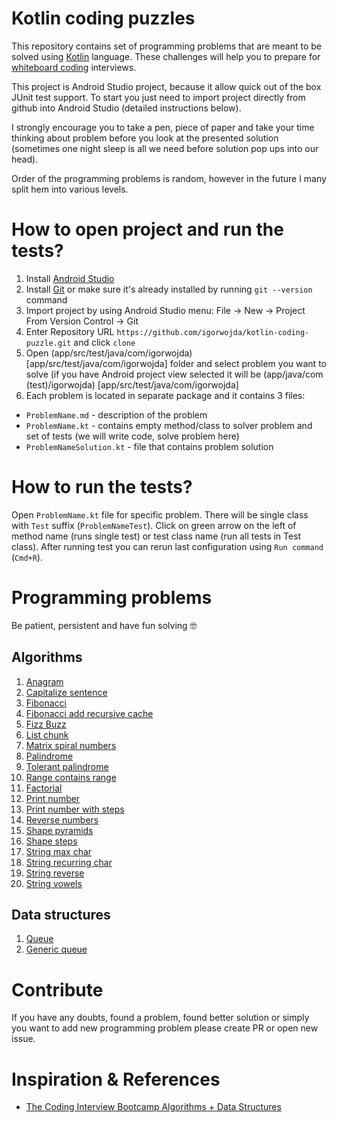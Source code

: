 # Kotlin coding puzzles
This repository contains set of programming problems that are meant to be solved using [Kotlin](https://kotlinlang.org/) language. These
challenges will help you to prepare for [whiteboard coding](https://www.quora.com/What-is-whiteboard-coding) interviews.

This project is Android Studio project, because it allow quick out of the box JUnit test support. To start you just need to import project
directly from github into Android Studio (detailed instructions below).

I strongly encourage you to take a pen, piece of paper and take your time thinking about problem before you look at the presented solution
(sometimes one night sleep is all we need before solution pop ups into our head).

Order of the programming problems is random, however in the future I many split hem into various levels.

# How to open project and run the tests?
1. Install [Android Studio](https://developer.android.com/studio/)
1. Install [Git](https://git-scm.com/downloads) or make sure it's already installed by running `git --version` command
2. Import project by using Android Studio menu: File -> New -> Project From Version Control -> Git
3. Enter Repository URL `https://github.com/igorwojda/kotlin-coding-puzzle.git`  and click `clone`
4. Open (app/src/test/java/com/igorwojda) [app/src/test/java/com/igorwojda] folder and select problem you want to solve
 (if you have Android project view selected it will be (app/java/com (test)/igorwojda) [app/src/test/java/com/igorwojda]
5. Each problem is located in separate package and it contains 3 files:
* `ProblemName.md` - description of the problem
* `ProblemName.kt` - contains empty method/class to solver problem and set of tests (we will write code, solve problem here)
* `ProblemNameSolution.kt` - file that contains problem solution

# How to run the tests?
Open `ProblemName.kt` file for specific problem. There will be single class with `Test` suffix (`ProblemNameTest`). Click on green arrow
on the left of method name (runs single test) or test class name (run all tests in Test class). After running test you can rerun last
configuration using `Run command` (`Cmd+R`).

# Programming problems
Be patient, persistent and have fun solving 🤓

## Algorithms
1. [Anagram](app/src/test/java/com/igorwojda/codingpuzzle/anagram/Anagram.md)
1. [Capitalize sentence](app/src/test/java/com/igorwojda/codingpuzzle/calitalisesentence/CapitalizeSentence.md)
1. [Fibonacci](app/src/test/java/com/igorwojda/codingpuzzle/fibonacci/classic/Fibonacci.md)
1. [Fibonacci add recursive cache](app/src/test/java/com/igorwojda/codingpuzzle/fibonacci/recursivecache/FibonacciRecursiveCache.md)
1. [Fizz Buzz](app/src/test/java/com/igorwojda/codingpuzzle/fizzbuzz/FizzBuzz.md)
1. [List chunk](app/src/test/java/com/igorwojda/codingpuzzle/listchunk/ListChunk.md)
1. [Matrix spiral numbers](app/src/test/java/com/igorwojda/codingpuzzle/matrix/spiralnumbers/SpiralNumbers.md)
1. [Palindrome](app/src/test/java/com/igorwojda/codingpuzzle/palindrome/classic/Palindrome.md)
1. [Tolerant palindrome](app/src/test/java/com/igorwojda/codingpuzzle/palindrome/tolerant/TolerantPalindrome.md)
1. [Range contains range](app/src/test/java/com/igorwojda/codingpuzzle/rangecontainsrange/RangeContainsRange.md)
1. [Factorial](app/src/test/java/com/igorwojda/codingpuzzle/factorial/Factorial.md)
1. [Print number](app/src/test/java/com/igorwojda/codingpuzzle/printnumber/classic/PrintNumber.md)
1. [Print number with steps](app/src/test/java/com/igorwojda/codingpuzzle/printnumber/steps/PrintNumberWithSteps.md)
1. [Reverse numbers](app/src/test/java/com/igorwojda/codingpuzzle/reverseint/ReverseInt.md)
1. [Shape pyramids](app/src/test/java/com/igorwojda/codingpuzzle/shape/pyramids/Pyramids.md)
1. [Shape steps](app/src/test/java/com/igorwojda/codingpuzzle/shape/steps/Steps.md)
1. [String max char](app/src/test/java/com/igorwojda/codingpuzzle/string/maxchar/MaxChar.md)
1. [String recurring char](app/src/test/java/com/igorwojda/codingpuzzle/string/recurringchar/RecurringChar.md)
1. [String reverse](app/src/test/java/com/igorwojda/codingpuzzle/string/reverse/Reverse.md)
1. [String vowels](app/src/test/java/com/igorwojda/codingpuzzle/string/vowels/Vowels.md)

## Data structures
1. [Queue](app/src/test/java/com/igorwojda/datastructure/queue/Queue.md)
1. [Generic queue](app/src/test/java/com/igorwojda/datastructure/genericqueue/GenericQueue.md)

# Contribute
If you have any doubts, found a problem, found better solution or simply you want to add new programming problem please create PR
or open new issue.

# Inspiration & References
* [The Coding Interview Bootcamp Algorithms + Data Structures](https://www.udemy.com/coding-interview-bootcamp-algorithms-and-data-structure/)
